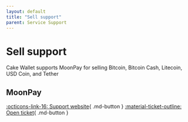 ```yaml
---
layout: default
title: "Sell support"
parent: Service Support
---
```


# Sell support

Cake Wallet supports MoonPay for selling Bitcoin, Bitcoin Cash, Litecoin, USD Coin, and Tether

## MoonPay

[:octicons-link-16: Support website](https://support.moonpay.com/){ .md-button }
[:material-ticket-outline: Open ticket](https://support.moonpay.com/hc/en-gb/requests/new){ .md-button }
